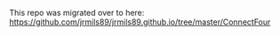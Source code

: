 This repo was migrated over to here:
https://github.com/jrmils89/jrmils89.github.io/tree/master/ConnectFour
